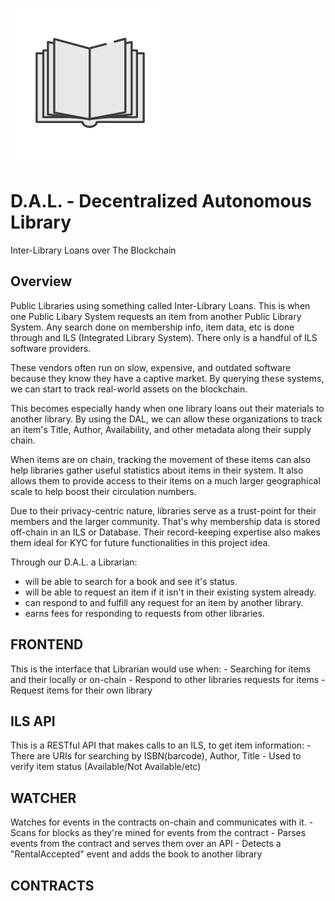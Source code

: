 !['Logo'](Logo.png)
# D.A.L. - Decentralized Autonomous Library
Inter-Library Loans over The Blockchain
## Overview
Public Libraries using something called Inter-Library Loans.  This is when one Public Libary System requests an item from another Public Library System.  Any search done on membership info, item data, etc is done through and ILS (Integrated Library System). There only is a handful of ILS software providers.

These vendors often run on slow, expensive, and outdated software because they know they have a captive market. By querying these systems, we can start to track real-world assets on the blockchain.

This becomes especially handy when one library loans out their materials to another library. By using the DAL, we can allow these organizations to track an item's Title, Author, Availability, and other metadata along their supply chain.

When items are on chain, tracking the movement of these items can also help libraries gather useful statistics about items in their system.  It also allows them to provide access to their items on a much larger geographical scale to help boost their circulation numbers.

Due to their privacy-centric nature, libraries serve as a trust-point for their members and the larger community.
That's why membership data is stored off-chain in an ILS or Database.  Their record-keeping expertise also makes them ideal for KYC for future functionalities in this project idea.

Through our D.A.L. a Librarian:
 - will be able to search for a book and see it's status.
 - will be able to request an item if it isn't in their existing system already.
 - can respond to and fulfill any request for an item by another library.
 - earns fees for responding to requests from other libraries.

## FRONTEND
This is the interface that Librarian would use when:
    - Searching for items and their locally or on-chain
    - Respond to other libraries requests for items
    - Request items for their own library

## ILS API
This is a RESTful API that makes calls to an ILS, to get item information:
    - There are URIs for searching by ISBN(barcode), Author, Title
    - Used to verify item status (Available/Not Available/etc)

## WATCHER
Watches for events in the contracts on-chain and communicates with it.
    - Scans for blocks as they're mined for events from the contract
    - Parses events from the contract and serves them over an API
    - Detects a "RentalAccepted" event and adds the book to another library

## CONTRACTS
